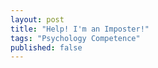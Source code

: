 ```yaml
---
layout: post
title: "Help! I'm an Imposter!"
tags: "Psychology Competence"
published: false
---
```


